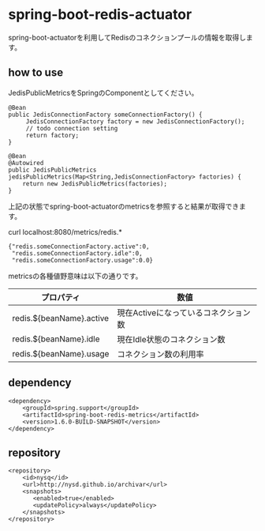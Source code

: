 # spring-boot-redis-actuator

spring-boot-actuatorを利用してRedisのコネクションプールの情報を取得します。

## how to use

JedisPublicMetricsをSpringのComponentとしてください。

```
@Bean
public JedisConnectionFactory someConnectionFactory() {
     JedisConnectionFactory factory = new JedisConnectionFactory();
     // todo connection setting
     return factory;
}

@Bean
@Autowired
public JedisPublicMetrics jedisPublicMetrics(Map<String,JedisConnectionFactory> factories) {
    return new JedisPublicMetrics(factories);
}
```

上記の状態でspring-boot-actuatorのmetricsを参照すると結果が取得できます。

curl localhost:8080/metrics/redis.*

```
{"redis.someConnectionFactory.active":0,
 "redis.someConnectionFactory.idle":0,
 "redis.someConnectionFactory.usage":0.0}
```

metricsの各種値野意味は以下の通りです。

| プロパティ | 数値 |
|-------|--------|
| redis.${beanName}.active | 現在Activeになっているコネクション数 |
| redis.${beanName}.idle | 現在Idle状態のコネクション数 |
| redis.${beanName}.usage | コネクション数の利用率 |

## dependency

```
<dependency>
    <groupId>spring.support</groupId>
    <artifactId>spring-boot-redis-metrics</artifactId>
    <version>1.6.0-BUILD-SNAPSHOT</version>
</dependency>
```

## repository

```
<repository>
    <id>nysq</id>
    <url>http://nysd.github.io/archivar</url>
    <snapshots>
       <enabled>true</enabled>
       <updatePolicy>always</updatePolicy>
    </snapshots>
</repository>
```




